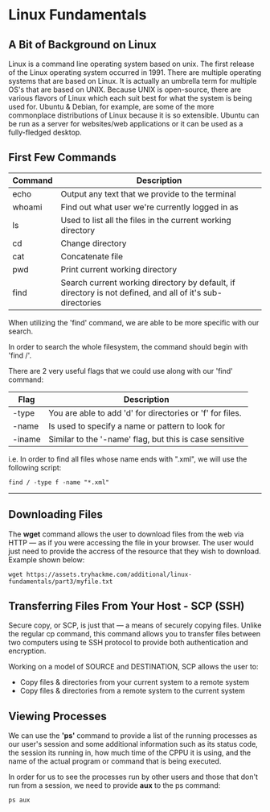 # Linux Fundamentals
## A Bit of Background on Linux
Linux is a command line operating system based on unix. The first release of the Linux operating system occurred in 1991. There are multiple operating systems that are based on Linux. It is actually an umbrella term for multiple OS's that are based on UNIX. Because UNIX is open-source, there are various flavors of Linux which each suit best for what the system is being used for. Ubuntu & Debian, for example, are some of the more commonplace distributions of Linux because it is so extensible. Ubuntu can be run as a server for websites/web applications or it can be used as a fully-fledged desktop.

## First Few Commands
| Command | Description |
| --- | --- |
|echo | Output any text that we provide to the terminal |
| whoami | Find out what user we're currently logged in as |
| ls | Used to list all the files in the current working directory |
| cd | Change directory |
| cat | Concatenate file |
| pwd | Print current working directory |
|find | Search current working directory by default, if directory is not defined, and all of it's sub-directories |

When utilizing the 'find' command, we are able to be more specific with our search.

In order to search the whole filesystem, the command should begin with 'find /'.

There are 2 very useful flags that we could use along with our 'find' command:

| Flag | Description |
| --- | --- |
| -type | You are able to add 'd' for directories or 'f' for files.|
| -name | Is used to specify a name or pattern to look for |
| -iname | Similar to the '-name' flag, but this is case sensitive |

i.e. In order to find all files whose name ends with ".xml", we will use the following script:
```
find / -type f -name "*.xml"
```
---
## Downloading Files
The **wget** command allows the user to download files from the web via HTTP &mdash; as if you were accessing the file in your browser. The user would just need to provide the accress of the resource that they wish to download. Example shown below:
```
wget https://assets.tryhackme.com/additional/linux-fundamentals/part3/myfile.txt
```

## Transferring Files From Your Host - SCP (SSH)
Secure copy, or SCP, is just that &mdash; a means of securely copying files. Unlike the regular cp command, this command allows you to transfer files between two computers using te SSH protocol to provide both authentication and encryption.

Working on a model of SOURCE and DESTINATION, SCP allows the user to:
* Copy files & directories from your current system to a remote system
* Copy files & directories from a remote system to the current system

## Viewing Processes
We can use the **'ps'** command to provide a list of the running processes as our user's session and some additional information such as its status code, the session its running in, how much time of the CPPU it is using, and the name of the actual program or command that is being executed.

In order for us to see the processes run by other users and those that don't run from a session, we need to provide **aux** to the ps command:
```
ps aux
```

